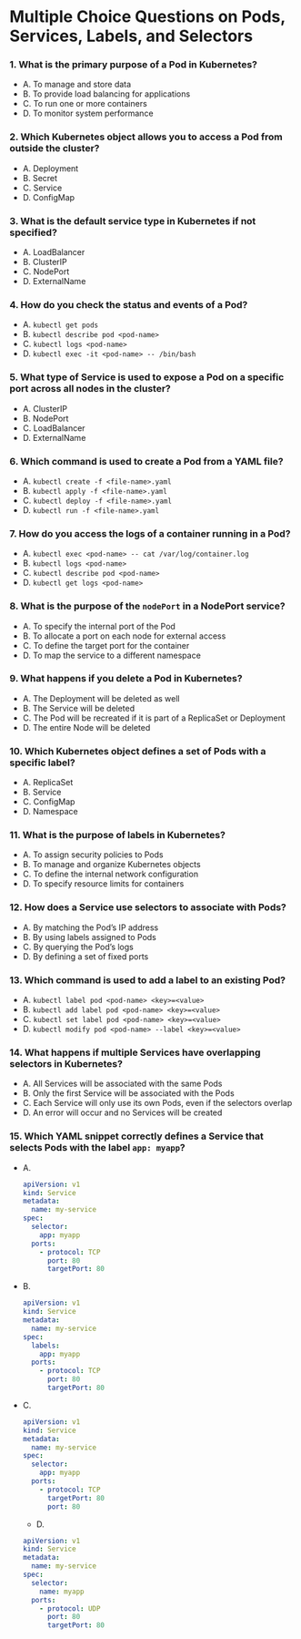 # Multiple Choice Questions on Pods, Services, Labels, and Selectors

### 1. What is the primary purpose of a Pod in Kubernetes?
- A. To manage and store data
- B. To provide load balancing for applications
- C. To run one or more containers
- D. To monitor system performance

### 2. Which Kubernetes object allows you to access a Pod from outside the cluster?
- A. Deployment
- B. Secret
- C. Service
- D. ConfigMap

### 3. What is the default service type in Kubernetes if not specified?
- A. LoadBalancer
- B. ClusterIP
- C. NodePort
- D. ExternalName

### 4. How do you check the status and events of a Pod?
- A. `kubectl get pods`
- B. `kubectl describe pod <pod-name>`
- C. `kubectl logs <pod-name>`
- D. `kubectl exec -it <pod-name> -- /bin/bash`

### 5. What type of Service is used to expose a Pod on a specific port across all nodes in the cluster?
- A. ClusterIP
- B. NodePort
- C. LoadBalancer
- D. ExternalName

### 6. Which command is used to create a Pod from a YAML file?
- A. `kubectl create -f <file-name>.yaml`
- B. `kubectl apply -f <file-name>.yaml`
- C. `kubectl deploy -f <file-name>.yaml`
- D. `kubectl run -f <file-name>.yaml`

### 7. How do you access the logs of a container running in a Pod?
- A. `kubectl exec <pod-name> -- cat /var/log/container.log`
- B. `kubectl logs <pod-name>`
- C. `kubectl describe pod <pod-name>`
- D. `kubectl get logs <pod-name>`

### 8. What is the purpose of the `nodePort` in a NodePort service?
- A. To specify the internal port of the Pod
- B. To allocate a port on each node for external access
- C. To define the target port for the container
- D. To map the service to a different namespace

### 9. What happens if you delete a Pod in Kubernetes?
- A. The Deployment will be deleted as well
- B. The Service will be deleted
- C. The Pod will be recreated if it is part of a ReplicaSet or Deployment
- D. The entire Node will be deleted

### 10. Which Kubernetes object defines a set of Pods with a specific label?
- A. ReplicaSet
- B. Service
- C. ConfigMap
- D. Namespace

### 11. What is the purpose of labels in Kubernetes?
- A. To assign security policies to Pods
- B. To manage and organize Kubernetes objects
- C. To define the internal network configuration
- D. To specify resource limits for containers

### 12. How does a Service use selectors to associate with Pods?
- A. By matching the Pod’s IP address
- B. By using labels assigned to Pods
- C. By querying the Pod’s logs
- D. By defining a set of fixed ports

### 13. Which command is used to add a label to an existing Pod?
- A. `kubectl label pod <pod-name> <key>=<value>`
- B. `kubectl add label pod <pod-name> <key>=<value>`
- C. `kubectl set label pod <pod-name> <key>=<value>`
- D. `kubectl modify pod <pod-name> --label <key>=<value>`

### 14. What happens if multiple Services have overlapping selectors in Kubernetes?
- A. All Services will be associated with the same Pods
- B. Only the first Service will be associated with the Pods
- C. Each Service will only use its own Pods, even if the selectors overlap
- D. An error will occur and no Services will be created

### 15. Which YAML snippet correctly defines a Service that selects Pods with the label `app: myapp`?
- A. 
  ```yaml
  apiVersion: v1
  kind: Service
  metadata:
    name: my-service
  spec:
    selector:
      app: myapp
    ports:
      - protocol: TCP
        port: 80
        targetPort: 80

  ```

- B. 
  ```yaml
  apiVersion: v1
  kind: Service
  metadata:
    name: my-service
  spec:
    labels:
      app: myapp
    ports:
      - protocol: TCP
        port: 80
        targetPort: 80
  ```

- C. 
  ```yaml
  apiVersion: v1
  kind: Service
  metadata:
    name: my-service
  spec:
    selector:
      app: myapp
    ports:
      - protocol: TCP
        targetPort: 80
        port: 80
  ```

  - D. 
  ```yaml
  apiVersion: v1
  kind: Service
  metadata:
    name: my-service
  spec:
    selector:
      name: myapp
    ports:
      - protocol: UDP
        port: 80
        targetPort: 80
  ```
